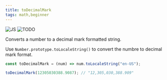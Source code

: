 ```yaml
---
title: toDecimalMark
tags: math,beginner
---
```


![JS](https://img.shields.io/badge/supports-javascript-yellow.svg?style=flat-square)
![TODO](https://img.shields.io/badge///TODO-blue.svg?style=flat-square)

Converts a number to a decimal mark formatted string.

Use `Number.prototype.toLocaleString()` to convert the numbre to decimal mark format.

```js
const toDecimalMark = (num) => num.toLocaleString("en-US");
```

```js
toDecimalMark(12305030388.9087); // "12,305,030,388.909"
```
